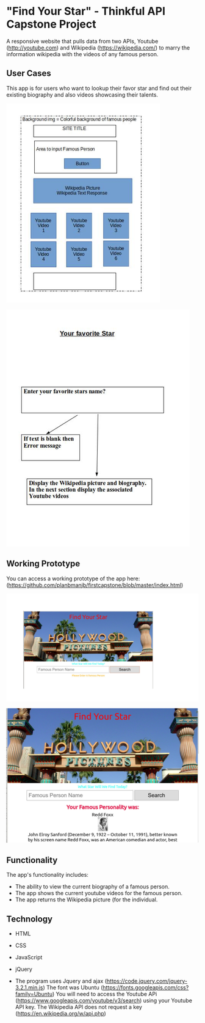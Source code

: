 # "Find Your Star" - Thinkful API Capstone Project
A responsive website that pulls data from two APIs, Youtube (http://youtube.com) and Wikipedia (https://wikipedia.com/) to marry the information wikipedia with the videos of any famous person.

## User Cases
This app is for users who want to lookup their favor star and find out their existing biography and also videos showcasing their talents.

![Wireframe_Main](https://github.com/planbmanjb/firstcapstone/blob/master/wireframe-capstone1.jpg)

![Wireframe_User_Cases](https://github.com/planbmanjb/firstcapstone/blob/master/UI-Flow-capstone1.jpg)

## Working Prototype
You can access a working prototype of the app here:(https://github.com/planbmanjb/firstcapstone/blob/master/index.html)

![Landing Page with no data](https://github.com/planbmanjb/first-capstone-redo/blob/master/first-capstone-with-no-data.jpg)

![Landing Page with data](https://github.com/planbmanjb/first-capstone-redo/blob/master/first-capstone-with-data.jpg)


## Functionality
The app's functionality includes:
* The ability to view the current biography of a famous person.
* The app shows the current youtube videos for the famous person.
* The app returns the Wikipedia picture (for the individual.



## Technology
* HTML
* CSS
* JavaScript
* jQuery

* The program uses Jquery and ajax (https://code.jquery.com/jquery-3.2.1.min.js)
The font was Ubuntu (https://fonts.googleapis.com/css?family=Ubuntu)
You will need to access the Youtube APi (https://www.googleapis.com/youtube/v3/search) using your Youtube API key. The Wikipedia API does not request a key (https://en.wikipedia.org/w/api.php)

